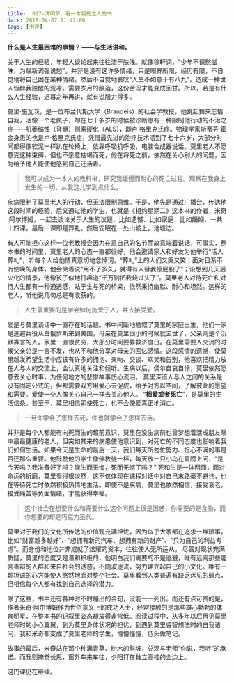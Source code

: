 ```yaml
---
title:  027-清明节，看一本将死之人的书
date: 2018-04-07 11:42:00
tags: [书评]
---
```


**什么是人生最困难的事情？
——与生活讲和。**

关于人生的经验，年轻人谈论起来往往流于肤浅。就像稼轩词，“少年不识愁滋味，为赋新词强说愁”。并非是没有这许多情绪，只是眼界所限，经历有限，不自觉地将自己困在某种情绪，然后不自觉地哀叹“人生不如意十有八九”，造成一种世人皆醉我独醒的荒凉。需要岁月的酿造，这份苦涩才能变成回甘。所以，若是有什么人生经验，迟暮之年再讲，就有说服力得多。

莫里·施瓦茨，是一位布兰代斯大学（Brandeis）的社会学教授，他跳起舞来忘情自我，活像一个老疯子，却在七十多岁的时候被诊断患有一种限制他行动的不治之症——肌萎缩性（脊髓）侧索硬化（ALS），即卢·格里克氏症。物理学家斯蒂芬·霍金身患的也是卢·格里克氏症，凭借最先进的治疗技术活到了七十六岁，大部分时间都得像软泥一样趴在轮椅上，依靠呼吸机呼吸，电脑合成器说话。莫里老人不愿意受这种束缚，但也不愿意枯竭而死，他在将死之前，依然在关心别人的问题，因为给予他人能使他感到自己还活着。

>我可以成为一本人的教科书，研究我缓慢而耐心的死亡过程。观察在我身上发生的一切。从我这儿学到点什么。

疾病限制了莫里老人的行动，但无法限制思维。于是，他先是通过广播台，传达他这段时间的经验，后又通过他的学生，也就是《相约星期二》这本书的作者，米奇·阿尔博姆，一起去谈论关于人生的议题，比如遗憾、比如家庭、比如婚姻，一共十四课，最后一课即是葬礼。然后安眠在一处山坡上，池塘边。

有人可能担心这样一位老教授会因为在意自己的名节而故意端着说话，可事实，整本书的时间里，莫里老人的心态一直都很好，他会邀请家人和好友为他举行“活人葬礼”，听每个人给他情真意切地念悼词，“葬礼”上的人们又哭又笑；面对日渐不听使唤的身体，他会笑着说“用不了多久，就得有人替我擦屁股了”；设想到几天后火化的情景，他像孩子似地打趣道“千万别把我烧过头了”。莫里老人对待死亡和对待人生都有一种通透感，站于生与死的桥梁，依然秉持幽默、耐心和坦然。这样的老人，听他说几句总是有收获的。

>人生最重要的是学会如何施爱于人，并去接受爱。

爱是与莫里谈话中一直存在的话题。书中间断地插叙了莫里的家庭出生，他们一家是逃避兵役从白俄罗斯来到美国，母亲在莫里很小的时候就去世了，父亲则是个沉默寡言的人。家里一直很贫穷，大部分时间要靠救济度日。在莫里需要人交流的时候父亲总是一言不发，也从不和他分享对母亲的回忆感情。这段感情的遗憾，使莫里越发希望生活中应该有许多的拥抱、亲吻、交谈、欢笑和告别，他喜欢把精力放在人与人的交流上，会认真地关注和倾听。生病以后，偶尔自哀自怜，莫里依然愿意去关心时事，为任何地方的悲惨故事伤心流泪。
莫里深谙人与人之间的关系是没有固定公式的，但都需要双方用爱心去促成，给予对方以空间，了解彼此的愿望和需要。爱使一个人像关心自己一样去关心他人。
“**相爱或者死亡**”，是莫里的生活信条。甚至于，莫里相信即使死亡，也不会使爱真正地消亡。

>一旦你学会了怎样去死，你也就学会了怎样去活。

并非是每个人都能有向死而生的超前意识，莫里在没生病前也曾梦想着活成朋友眼中最最健康的老人，但突如其来的病患使他意识到，对死亡的不同态度也影响着我们如何生活。如果今天是生命的最后一天，我们每天所匆忙努力、担心不满的事是否还那么重要。他鼓励他的学生像佛教徒一样，每天放一只小鸟在肩膀上问，“是今天吗？我准备好了吗？能生而无悔，死而无憾了吗？”
死和生是一体两面，面对命运的折磨，莫里看得很淡然，这不仅体现在课程对话中对自己末路毫不避讳，也在等待死亡时依然积极热情地生活。即使不是疾病，莫里也依然相信，接受衰老，接受痛苦等负面情绪，才能获得幸福。

>这个社会在想要什么和需要什么这个问题上很是困惑，你需要的是食物，而你想要的却是巧克力圣代。

莫里对于我们的文化所传达的价值观充满担忧，因为似乎大家都在追求一堆琐事，比如“财富越多越好”、“想拥有新的汽车、想拥有新的财产”、“只为自己的利益考虑”。而身份和地位并非成就了炫耀的资本，往往使人无所适从。
尽管对现状充满质疑，莫里的态度又是温和积极的，他明白我们需要的不是逃避，唯有远离那些能言善辩的人群和来自社会的诱惑，不随波逐流，努力建立起自己的小文化。唯有一颗坦诚的心方能使人悠然地面对整个社会。莫里看到人类普遍有缺乏远见的弱点，但相信每个人都有找到自己选择的潜力。

除了这些，书中还有各种时不时蹦出的金句，没能一一列出。而还有点可贵的是，作者米奇·阿尔博姆作为世俗意义上的成功人士，经常接触的是那些雄心勃勃的体育明星，在整本书的记叙里姿态却放得非常低。阅读过程中，从多年以后再见莫里老师时的小心翼翼，到为莫里身体状况的担忧，到遇到莫里睿智想法时的自我诘问，我和米奇都变成了莫里老师的学生，懵懵懂懂，低头做笔记。

故事的最后，米奇站在那个种满青草、树木的斜坡，兑现与老师“你说，我听”的承诺。而我则掩卷长思，窗外车来车往，夕阳打在耸立高楼的金边上。

这门课仍在继续。
